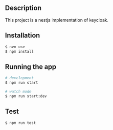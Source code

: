 ## Description

This project is a nestjs implementation of keycloak.

## Installation

```bash
$ nvm use
$ npm install
```

## Running the app

```bash
# development
$ npm run start

# watch mode
$ npm run start:dev
```

## Test

```bash
$ npm run test
```
